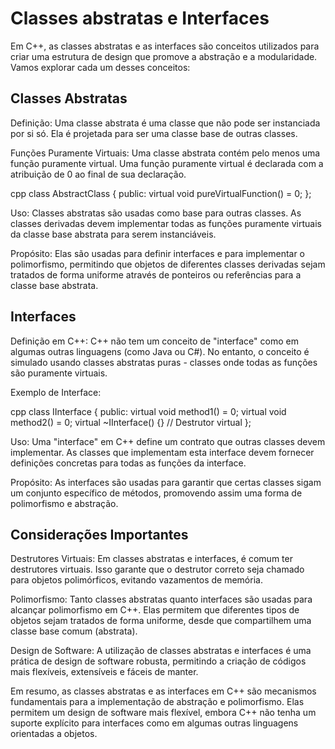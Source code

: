 # Classes abstratas e Interfaces

Em C++, as classes abstratas e as interfaces são conceitos utilizados para criar uma estrutura de design que promove a abstração e a modularidade. Vamos explorar cada um desses conceitos:

## Classes Abstratas

Definição: Uma classe abstrata é uma classe que não pode ser instanciada por si só. Ela é projetada para ser uma classe base de outras classes.

Funções Puramente Virtuais: Uma classe abstrata contém pelo menos uma função puramente virtual. Uma função puramente virtual é declarada com a atribuição de 0 ao final de sua declaração.

cpp
class AbstractClass {
public:
    virtual void pureVirtualFunction() = 0;
};


Uso: Classes abstratas são usadas como base para outras classes. As classes derivadas devem implementar todas as funções puramente virtuais da classe base abstrata para serem instanciáveis.

Propósito: Elas são usadas para definir interfaces e para implementar o polimorfismo, permitindo que objetos de diferentes classes derivadas sejam tratados de forma uniforme através de ponteiros ou referências para a classe base abstrata.

## Interfaces

Definição em C++: C++ não tem um conceito de "interface" como em algumas outras linguagens (como Java ou C#). No entanto, o conceito é simulado usando classes abstratas puras - classes onde todas as funções são puramente virtuais.

Exemplo de Interface:

cpp
class IInterface {
public:
    virtual void method1() = 0;
    virtual void method2() = 0;
    virtual ~IInterface() {} // Destrutor virtual
};


Uso: Uma "interface" em C++ define um contrato que outras classes devem implementar. As classes que implementam esta interface devem fornecer definições concretas para todas as funções da interface.

Propósito: As interfaces são usadas para garantir que certas classes sigam um conjunto específico de métodos, promovendo assim uma forma de polimorfismo e abstração.

## Considerações Importantes

Destrutores Virtuais: Em classes abstratas e interfaces, é comum ter destrutores virtuais. Isso garante que o destrutor correto seja chamado para objetos polimórficos, evitando vazamentos de memória.

Polimorfismo: Tanto classes abstratas quanto interfaces são usadas para alcançar polimorfismo em C++. Elas permitem que diferentes tipos de objetos sejam tratados de forma uniforme, desde que compartilhem uma classe base comum (abstrata).

Design de Software: A utilização de classes abstratas e interfaces é uma prática de design de software robusta, permitindo a criação de códigos mais flexíveis, extensíveis e fáceis de manter.

Em resumo, as classes abstratas e as interfaces em C++ são mecanismos fundamentais para a implementação de abstração e polimorfismo. Elas permitem um design de software mais flexível, embora C++ não tenha um suporte explícito para interfaces como em algumas outras linguagens orientadas a objetos.